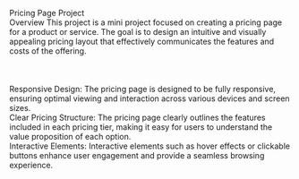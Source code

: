Pricing Page Project
<br>
Overview
This project is a mini project focused on creating a pricing page for a product or service. The goal is to design an intuitive and visually appealing pricing layout that effectively communicates the features and costs of the offering.
<br>
<br>
<br>
<br>
Responsive Design: The pricing page is designed to be fully responsive, ensuring optimal viewing and interaction across various devices and screen sizes.
<br>
Clear Pricing Structure: The pricing page clearly outlines the features included in each pricing tier, making it easy for users to understand the value proposition of each option.
<br>
Interactive Elements: Interactive elements such as hover effects or clickable buttons enhance user engagement and provide a seamless browsing experience.
<br>
